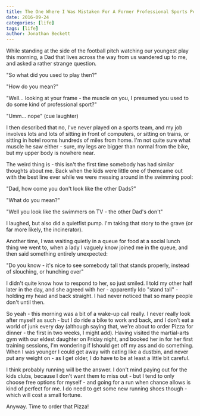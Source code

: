 ```yaml
---
title: The One Where I Was Mistaken For A Former Professional Sports Person
date: 2016-09-24
categories: [life]
tags: [life]
author: Jonathan Beckett
---
```


While standing at the side of the football pitch watching our youngest play this morning, a Dad that lives across the way from us wandered up to me, and asked a rather strange question.

"So what did you used to play then?"

"How do you mean?"

"Well... looking at your frame - the muscle on you, I presumed you used to do some kind of professional sport?"

"Umm... nope" (cue laughter)

I then described that no, I've never played on a sports team, and my job involves lots and lots of sitting in front of computers, or sitting on trains, or sitting in hotel rooms hundreds of miles from home. I'm not quite sure what muscle he saw either - sure, my legs are bigger than normal from the bike, but my upper body is nowhere near.

The weird thing is - this isn't the first time somebody has had similar thoughts about me. Back when the kids were little one of themcame out with the best line ever while we were messing around in the swimming pool:

"Dad, how come you don't look like the other Dads?"

"What do you mean?"

"Well you look like the swimmers on TV - the other Dad's don't"

I laughed, but also did a quietfist pump. I'm taking that story to the grave (or far more likely, the incinerator).

Another time, I was waiting quietly in a queue for food at a social lunch thing we went to, when a lady I vaguely know joined me in the queue, and then said something entirely unexpected:

"Do you know - it's nice to see somebody tall that stands properly, instead of slouching, or hunching over"

I didn't quite know how to respond to her, so just smiled. I told my other half later in the day, and she agreed with her - apparently Ido "stand tall" - holding my head and back straight. I had never noticed that so many people don't until then.

So yeah - this morning was a bit of a wake-up call really. I never really look after myself as such - but I do ride a bike to work and back, and I don't eat a world of junk every day (although saying that, we're about to order Pizza for dinner - the first in two weeks, I might add). Having visited the martial-arts gym with our eldest daughter on Friday night, and booked her in for her first training sessions, I'm wondering if Ishould get off my ass and do something. When I was younger I could get away with eating like a dustbin, and never put any weight on - as I get older, I do have to be at least a little bit careful.

I think probably running will be the answer. I don't mind paying out for the kids clubs, because I don't want them to miss out - but I tend to only choose free options for myself - and going for a run when chance allows is kind of perfect for me. I do need to get some new running shoes though - which will cost a small fortune.

Anyway. Time to order that Pizza!